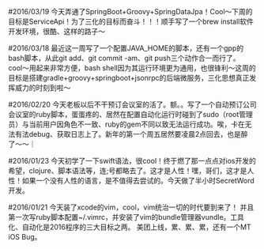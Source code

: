 #2016/03/19
今天弄通了SpringBoot+Groovy+SpringDataJpa！Cool〜下周的目标是ServiceApi！为了三化的目标而奋斗！！！顺手写了一个brew install软件开发环境，很酷、这样的路子〜

#2016/03/18
最近这一周写了一个配置JAVA_HOME的脚本，还有一个gpp的bash脚本，从此git add、git commit -am、git push三个动作合一而行了。cool〜用起来非常方便，bash shell因为其运行环境更为通用，也很锋利〜这周的目标是搭建gradle+groovy+springboot+jsonrpc的后端微服务，三化思想真正发挥威力的时刻到啦〜

#2016/02/20
今天老板以后不干预订会议室的活了。额。。写了一个自动预订公司会议室的ruby脚本，蛋蛋疼的、居然在配置自动化运行时碰到了sudo（root管理员）与当前用户因角色不一致、ruby的gem不同以致无法运行成功。唉，卡在无法有法debug、获取日志上了。新年的第一个周五居然要凌晨2点回去，也是醉了〜〜｜

#2016/01/23
今天初学了一下swift语法，很cool！终于燃了那一点点对ios开发的希望，clojure、脚本语法等，连;号都略去了。这才是人性！嘿，哥们，这才是人性！如果一个没有人性的语言，是不值得去尝试的。今天做了半小时SecretWord开发。

#2016/01/21
今天装了xcode的vim，cool，vim统治一切的时代要到来了！
并且第一次写ruby脚本配置~/.vimrc，并安装了vim的bundle管理器vundle。工具化、自动化是2016程序的三大目标之两。
美团上线，累、累、累，还有一个MT iOS Bug。
